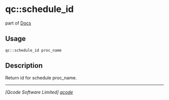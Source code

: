 qc::schedule_id
===============

part of [Docs](.)

Usage
-----
`qc::schedule_id proc_name`

Description
-----------
Return id for schedule proc_name.

----------------------------------
*[Qcode Software Limited] [qcode]*

[qcode]: www.qcode.co.uk "Qcode Software"